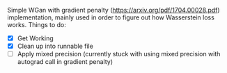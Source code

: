 Simple WGan with gradient penalty (https://arxiv.org/pdf/1704.00028.pdf) implementation, mainly used in order to figure out how Wasserstein loss works. 
Things to do:
- [x] Get Working
- [x] Clean up into runnable file
- [ ] Apply mixed precision (currently stuck with using mixed precision with autograd call in gradient penalty)
